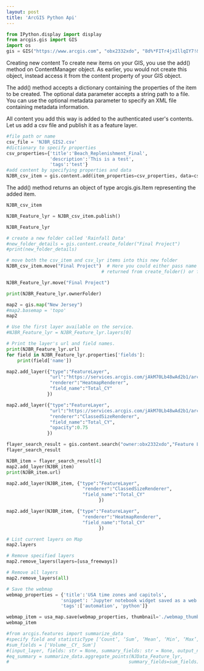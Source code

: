 ```yaml
---
layout: post
title: 'ArcGIS Python Api'
---
```


```python
from IPython.display import display
from arcgis.gis import GIS
import os
gis = GIS("https://www.arcgis.com", "obx2332xdo", "8d%*FITr4jxIllqIY7!&#")
```

Creating new content
To create new items on your GIS, you use the add() method on ContentManager object. As earlier, you would not create this object, instead access it from the content property of your GIS object.

The add() method accepts a dictionary containing the properties of the item to be created. The optional data parameter accepts a string path to a file. You can use the optional metadata parameter to specify an XML file containing metadata information.

All content you add this way is added to the authenticated user's contents. Let us add a csv file and publish it as a feature layer.


```python
#file path or name
csv_file = 'NJBR_GIS2.csv'
#dictionary to specify properties
csv_properties={'title':'Beach_Replenishment_Final',
                'description':'This is a test',
                'tags':'test'}
#add content by specifying properties and data
NJBR_csv_item = gis.content.add(item_properties=csv_properties, data=csv_file)
```

The add() method returns an object of type arcgis.gis.Item representing the added item.


```python
NJBR_csv_item
```


```python
NJBR_Feature_lyr = NJBR_csv_item.publish()
```


```python
NJBR_Feature_lyr
```


```python
# create a new folder called 'Rainfall Data'
#new_folder_details = gis.content.create_folder("Final Project")
#print(new_folder_details)
```


```python
# move both the csv_item and csv_lyr items into this new folder
NJBR_csv_item.move("Final Project")  # Here you could either pass name of the folder or the dictionary
                                   # returned from create_folder() or folders property on a User object

NJBR_Feature_lyr.move("Final Project")
```


```python
print(NJBR_Feature_lyr.ownerFolder)
```


```python
map2 = gis.map("New Jersey")
#map2.basemap = 'topo'
map2
```


```python
# Use the first layer available on the service.
#NJBR_Feature_lyr = NJBR_Feature_lyr.layers[0]
```


```python
# Print the layer's url and field names.
print(NJBR_Feature_lyr.url)
for field in NJBR_Feature_lyr.properties['fields']:
    print(field['name'])
```


```python
map2.add_layer({"type":"FeatureLayer",
                "url":"https://services.arcgis.com/jAkM70Lb48wAd2b1/arcgis/rest/services/Beach_Replenishment_Final/FeatureServer/0",
                "renderer":"HeatmapRenderer",
                "field_name":"Total_CY"               
               })
```


```python
map2.add_layer({"type":"FeatureLayer",
                "url":"https://services.arcgis.com/jAkM70Lb48wAd2b1/arcgis/rest/services/Beach_Replenishment_Final/FeatureServer/0",
                "renderer":"ClassedSizeRenderer",
                "field_name":"Total_CY",
                "opacity":0.75
               })
```


```python
flayer_search_result = gis.content.search("owner:obx2332xdo","Feature Layer", outside_org=True)
flayer_search_result
```


```python
NJBR_item = flayer_search_result[4]
map2.add_layer(NJBR_item)
print(NJBR_item.url)
```


```python
map2.add_layer(NJBR_item, {"type":"FeatureLayer",
                            "renderer":"ClassedSizeRenderer",
                            "field_name":"Total_CY"
                                  })
```


```python
map2.add_layer(NJBR_item, {"type":"FeatureLayer",                            
                            "renderer":"HeatmapRenderer",
                            "field_name":"Total_CY"
                                  })
```


```python
# List current layers on Map
map2.layers
```


```python
# Remove specified layers
map2.remove_layers(layers=[usa_freeways])
```


```python
# Remove all layers
map2.remove_layers(all)
```


```python
# Save the webmap
webmap_properties = {'title':'USA time zones and capitols',
                    'snippet': 'Jupyter notebook widget saved as a web map',
                    'tags':['automation', 'python']}

webmap_item = usa_map.save(webmap_properties, thumbnail='./webmap_thumbnail.png', folder='webmaps')
webmap_item
```


```python
#from arcgis.features import summarize_data
#specify field and statisticType [‘Count’, ‘Sum’, ‘Mean’, ‘Min’, ‘Max’, ‘Range’, ‘Stddev’, ‘Var’]
#sum_fields = ['Volume__CY_ Sum']
#(input_layer, fields: str = None, summary_fields: str = None, output_name: str = None, gis=None)
#eq_summary = summarize_data.aggregate_points(NJData_Feature_lyr,                                            
#                                            summary_fields=sum_fields)
```
